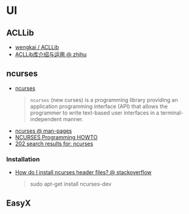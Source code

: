 # UI

## ACLLib
- [wengkai / ACLLib](https://github.com/wengkai/ACLLib)
- [ACLLib库介绍与运用 @ zhihu](https://zhuanlan.zhihu.com/p/66816144)

## ncurses
- [ncurses](https://en.wikipedia.org/wiki/Ncurses)
  > `ncurses` (new curses) is a programming library providing an application programming interface (API) that allows the programmer to write text-based user interfaces in a terminal-independent manner.
- [ncurses @ man-pages](https://man7.org/linux/man-pages/man3/ncurses.3x.html)
- [NCURSES Programming HOWTO](https://tldp.org/HOWTO/NCURSES-Programming-HOWTO/)
- [202 search results for: ncurses](https://web.archive.org/web/20110609082936/http://freshmeat.net/search/?q=ncurses&section=projects&Go.x=0&Go.y=0)

### Installation
- [How do I install ncurses header files? @ stackoverflow](https://askubuntu.com/a/490069)
  > sudo apt-get install ncurses-dev

## EasyX